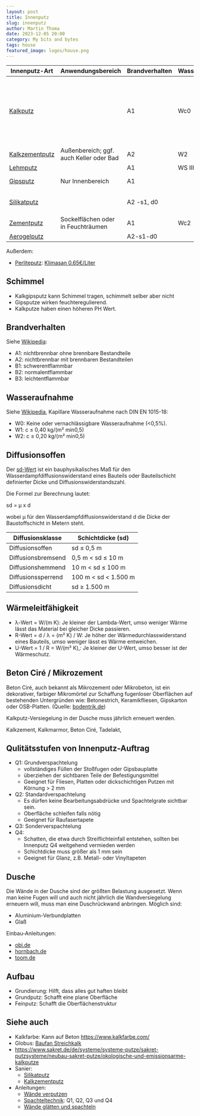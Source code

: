 ```yaml
---
layout: post
title: Innenputz
slug: innenputz
author: Martin Thoma
date: 2023-12-05 20:00
category: My bits and bytes
tags: house
featured_image: logos/house.png
---
```


<table>
    <thead>
        <tr>
            <th>Innenputz-Art</th>
            <th>Anwendungsbereich</th>
            <th>Brandverhalten</th>
            <th>Wasseraufnahme</th>
            <th>Diffusionsklasse</th>
            <th>Schimmelabweisend</th>
            <th>Wärmeleitfähigkeit</th>
            <th>Materialverbrauch</th>
            <th>Produkte</th>
        </tr>
    </thead>
    <tbody>
        <tr>
            <td><a href="https://de.wikipedia.org/wiki/Kalkm%C3%B6rtel">Kalkputz</a></td>
            <td></td>
            <td>A1</td>
            <td>Wc0</td>
            <td>sd&le;20m</td>
            <td><a href="https://www.sanier.de/malerarbeiten/putz/kalkzementputz">✔</a></td>
            <td>0.33 W/(m*K)</td>
            <td>13,3 kg/m²</td>
            <td><a href="https://www.globus-baumarkt.de/p/sakret-kalk-innenputz-kip-altweiss-30-kg-0779100802/">Sakret, 0.42€/kg</a>, <a href="https://www.globus-baumarkt.de/p/sakret-gips-kalk-maschinenputz-glaettputz-weiss-30-kg-0779100574/">Sakret, 0.37€/kg</a>, <a href="https://www.tierrfino.de/shop/grundputz/kalkgrundputz-kalk-25kg-zementfrei">Tierrfino 0.53€/kg</a> / <a href="https://www.tierrfino.de/shop/grundputz/kalkfeinputz-kalk-zementfrei-25kg">Tierrfino 1.04€/kg</a></td>
        </tr>
        <tr>
            <td><a href="https://de.wikipedia.org/wiki/Kalkzementputz">Kalkzementputz</a></td>
            <td>Außenbereich; ggf. auch Keller oder Bad</td>
            <td>A2</td>
            <td>W2</td>
            <td>sd&le;25m</td>
            <td><a href="https://www.sanier.de/malerarbeiten/putz/kalkzementputz">✔</a></td>
            <td>0.82 W/(m*K)</td>
            <td>1.4 kg/m²/mm</td>
            <td><a href="https://www.globus-baumarkt.de/p/sakret-kalk-zement-putz-map-650-25-kg-sack-grau-1-0-mm-0779100701/">Sakret 0.38€/kg</a></td>
        </tr>
        <tr>
            <td><a href="https://de.wikipedia.org/wiki/Lehmputz">Lehmputz</a></td>
            <td></td>
            <td>A1</td>
            <td>WS III</td>
            <td>μ=5; sd=0.05m</td>
            <td>Ja</td>
            <td>0.91 W/(m·K)</td>
            <td>1.7 kg/m²/mm</td>
            <td><a href="https://www.hornbach.de/p/baumit-viton-fein-lehmputz-25-kg/8504878/">0.72€/kg</a></td>
        </tr>
        <tr>
            <td><a href="https://de.wikipedia.org/wiki/Baugips#Putzgips">Gipsputz</a></td>
            <td>Nur Innenbereich</td>
            <td>A1</td>
            <td></td>
            <td>μ=10; sd=0.1m</td>
            <td><a href="https://www.hausjournal.net/gipsputz-schimmel">✗</a></td>
            <td>0.34 W/(m·K)</td>
            <td>0.85 kg/m²/mm</td>
            <td><a href="https://www.hornbach.de/p/knauf-rotband-haftputzgips-zum-glaetten-30-kg/261950/">Knauf, 0.32€/kg</a></td>
        </tr>
        <tr>
            <td><a href="https://de.wikipedia.org/wiki/Silikatputz">Silikatputz</a></td>
            <td></td>
            <td>A2 -s1, d0</td>
            <td></td>
            <td>μ=30; 0.06 m - 0.1 m (bei 2 mm Schichtdicke)</td>
            <td>Ja</td>
            <td>0.70 W/(m·K)</td>
            <td>1.3 kg/m²/mm</td>
            <td><a href="https://www.hornbach.de/p/baumit-pastoeser-dekorputz-silikatputz-kratz-3-mm-weiss-25-kg/10608645/">Baumit, 2.23€/kg</a></td>
        </tr>
        <tr>
            <td><a href="https://de.wikipedia.org/wiki/Putz_(Bauteil)#Zementputz">Zementputz</a></td>
            <td>Sockelflächen oder in Feuchträumen</td>
            <td>A1</td>
            <td>Wc2</td>
            <td>sd=25m</td>
            <td>Nein</td>
            <td>0.82 W/(m·K)</td>
            <td>1.6 kg/m²/mm</td>
            <td><a href="https://www.globus-baumarkt.de/p/sakret-maschinen-zementputz-mzp-30-kg-sack-0779100570/">Sakret 0.30€/kg</a></td>
        </tr>
        <tr>
            <td><a href="https://media.fixit-holding.com/CIP/mediadelivery/rendition/100_226799/TM-Fixit-222-Aerogel-Hochleistungsd%C3%A4mmputz-de">Aerogelputz</a></td>
            <td></td>
            <td>A2-s1-d0</td>
            <td></td>
            <td>μ=4–5</td>
            <td>Ja</td>
            <td>0.026 W/(m·K)</td>
            <td>0.2 kg/m²/mm</td>
            <td></td>
        </tr>
    </tbody>
</table>

Außerdem:

* <a href="https://shop.mega.de/store/mega/de/EUR/MEGA/D%C3%A4mmsysteme-und-Putze/WDVS/Klebe-Armierm%C3%B6rtel/Mineralisch/BRANELIT-Perlit-W%C3%A4rmed%C3%A4mmputz/p/3088718">Perliteputz</a>: <a href="https://www.lehmwelt.de/rohbau/kalkputz/206/klimasan-perlit-waermedaemmputz-i/w-50-ltr./">Klimasan 0.65€/Liter</a>

## Schimmel

* Kalkgipsputz kann Schimmel tragen, schimmelt selber aber nicht
* Gipsputze wirken feuchteregulierend.
* Kalkputze haben einen höheren PH Wert.

## Brandverhalten

Siehe [Wikipedia](https://de.wikipedia.org/wiki/Brandverhalten):

* A1: nichtbrennbar ohne brennbare Bestandteile
* A2: nichtbrennbar mit brennbaren Bestandteilen
* B1: schwerentflammbar
* B2: normalentflammbar
* B3: leichtentflammbar

## Wasseraufnahme

Siehe [Wikipedia](https://de.wikipedia.org/wiki/Wasseraufnahme), Kapillare
Wasseraufnahme nach DIN EN 1015-18:

* W0: Keine oder vernachlässigbare Wasseraufnahme (<0,5%).
* W1: c ≤ 0,40 kg/(m² min0,5)
* W2: c ≤ 0,20 kg/(m² min0,5)



## Diffusionsoffen

Der [sd-Wert](https://de.wikipedia.org/wiki/Wasserdampfdiffusions%C3%A4quivalente_Luftschichtdicke)
ist ein bauphysikalisches Maß für den Wasserdampfdiffusionswiderstand eines Bauteils oder Bauteilschicht definierter Dicke und Diffusionswiderstandszahl.

Die Formel zur Berechnung lautet:

sd = μ x d

wobei μ für den Wasserdampfdiffusionswiderstand d die Dicke der Baustoffschicht
in Metern steht.


<table>
    <thead>
        <tr>
            <th>Diffusionsklasse</th>
            <th>Schichtdicke (sd)</th>
        </tr>
    </thead>
    <tbody>
        <tr>
            <td>Diffusionsoffen</td>
            <td>sd ≤ 0,5 m</td>
        </tr>
        <tr>
            <td>Diffusionsbremsend</td>
            <td>0,5 m < sd ≤ 10 m</td>
        </tr>
        <tr>
            <td>Diffusionshemmend</td>
            <td>10 m < sd ≤ 100 m</td>
        </tr>
        <tr>
            <td>Diffusionssperrend</td>
            <td>100 m < sd < 1.500 m</td>
        </tr>
        <tr>
            <td>Diffusionsdicht</td>
            <td>sd ≥ 1.500 m</td>
        </tr>
    </tbody>
</table>


## Wärmeleitfähigkeit

* λ-Wert = W/(m K): Je kleiner der Lambda-Wert, umso weniger Wärme lässt das Material bei
  gleicher Dicke passieren.
* R-Wert = d / λ = (m² K) / W: Je höher der Wärmedurchlasswiderstand eines Bauteils, umso
  weniger lässt es Wärme entweichen.
* U-Wert = 1 / R = W/(m² K),: Je kleiner der U-Wert, umso besser ist der Wärmeschutz.


## Beton Ciré / Mikrozement

Beton Ciré, auch bekannt als Mikrozement oder Mikrobeton, ist ein dekorativer,
farbiger Mikromörtel zur Schaffung fugenloser Oberflächen auf bestehenden
Untergründen wie: Betonestrich, Keramikfliesen, Gipskarton oder OSB-Platten.
(Quelle: [bodentrik.de](https://www.bodentrik.de/was-ist-beton-cire/))


Kalkputz-Versiegelung in der Dusche muss jährlich erneuert werden.


Kalkzement, Kalkmarmor, Beton Ciré, Tadelakt,

## Qulitätsstufen von Innenputz-Auftrag

* Q1: Grundverspachtelung
    * vollständiges Füllen der Stoßfugen oder Gipsbauplatte
    * überziehen der sichtbaren Teile der Befestigungsmittel
    * Geeignet für Fliesen, Platten oder dickschichtigen Putzen mit Körnung > 2 mm
* Q2: Standardverspachtelung
    * Es dürfen keine Bearbeitungsabdrücke und Spachtelgrate sichtbar sein.
    * Oberfläche schleifen falls nötig
    * Geeignet für Raufasertapete
* Q3: Sonderverspachtelung
* Q4:
    * Schatten, die etwa durch Streiflichteinfall entstehen, sollten bei Innenputz Q4 weitgehend vermieden werden
    * Schichtdicke muss größer als 1 mm sein
    * Geeignet für Glanz, z.B. Metall- oder Vinyltapeten

## Dusche

Die Wände in der Dusche sind der größten Belastung ausgesetzt. Wenn man keine
Fugen will und auch nicht jährlich die Wandversiegelung erneuern will, muss man
eine Duschrückwand anbringen. Möglich sind:

* Aluminium-Verbundplatten
* Glaß

Einbau-Anleitungen:

* [obi.de](https://www.obi.de/magazin/bad/badmontage/duschrueckwand-einbauen)
* [hornbach.de](https://www.hornbach.de/projekte/duschrueckwand-einbauen/)
* [toom.de](https://toom.de/selbermachen/bad-sanitaer/bad-dusche/duschrueckwaende-montieren/)


## Aufbau

* Grundierung: Hilft, dass alles gut haften bleibt
* Grundputz: Schafft eine plane Oberfläche
* Feinputz: Schafft die Oberflächenstruktur

## Siehe auch

* Kalkfarbe: Kann auf Beton https://www.kalkfarbe.com/
* Globus: [Baufan Streichkalk](https://www.globus-baumarkt.de/p/baufan-streichkalk-10-l-weiss-0765050005/)
* https://www.sakret.de/de/systeme/systeme-putze/sakret-putzsysteme/neubau-sakret-putze/okologische-und-emissionsarme-kalkputze
* Sanier:
    * [Silikatputz](https://www.sanier.de/malerarbeiten/putz/silikatputz)
    * [Kalkzementputz](https://www.sanier.de/malerarbeiten/putz/kalkzementputz)
* Anleitungen:
    * [Wände verputzen](https://www.hornbach.de/projekte/waende-verputzen/)
    * [Spachteltechnik](https://www.hornbach.de/projekte/spachteltechnik/): Q1, Q2, Q3 und Q4
    * [Wände glätten und spachteln](https://www.hornbach.de/projekte/waende-glaetten-und-spachteln/)

